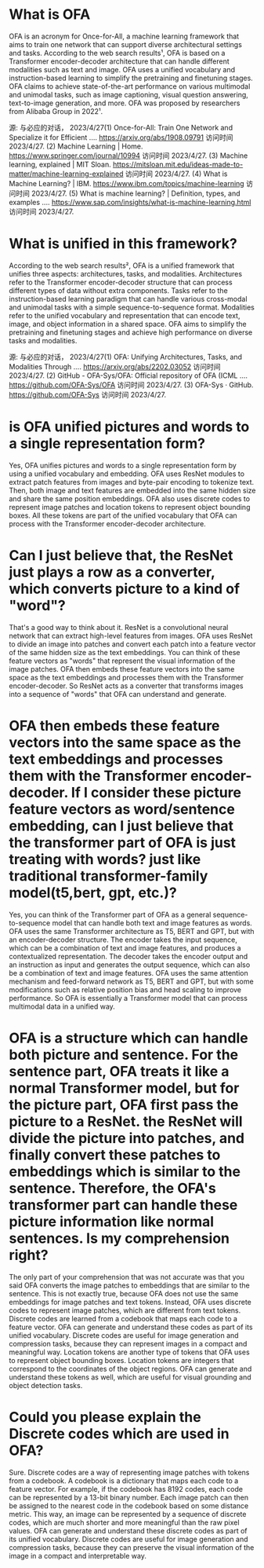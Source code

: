 # What is OFA
OFA is an acronym for Once-for-All, a machine learning framework that aims to train one network that can support diverse architectural settings and tasks. According to the web search results¹, OFA is based on a Transformer encoder-decoder architecture that can handle different modalities such as text and image. OFA uses a unified vocabulary and instruction-based learning to simplify the pretraining and finetuning stages. OFA claims to achieve state-of-the-art performance on various multimodal and unimodal tasks, such as image captioning, visual question answering, text-to-image generation, and more. OFA was proposed by researchers from Alibaba Group in 2022¹.

源: 与必应的对话， 2023/4/27(1) Once-for-All: Train One Network and Specialize it for Efficient .... https://arxiv.org/abs/1908.09791 访问时间 2023/4/27.
(2) Machine Learning | Home. https://www.springer.com/journal/10994 访问时间 2023/4/27.
(3) Machine learning, explained | MIT Sloan. https://mitsloan.mit.edu/ideas-made-to-matter/machine-learning-explained 访问时间 2023/4/27.
(4) What is Machine Learning? | IBM. https://www.ibm.com/topics/machine-learning 访问时间 2023/4/27.
(5) What is machine learning? | Definition, types, and examples .... https://www.sap.com/insights/what-is-machine-learning.html 访问时间 2023/4/27.

# What is unified in this framework?
According to the web search results², OFA is a unified framework that unifies three aspects: architectures, tasks, and modalities. Architectures refer to the Transformer encoder-decoder structure that can process different types of data without extra components. Tasks refer to the instruction-based learning paradigm that can handle various cross-modal and unimodal tasks with a simple sequence-to-sequence format. Modalities refer to the unified vocabulary and representation that can encode text, image, and object information in a shared space. OFA aims to simplify the pretraining and finetuning stages and achieve high performance on diverse tasks and modalities.

源: 与必应的对话， 2023/4/27(1) OFA: Unifying Architectures, Tasks, and Modalities Through .... https://arxiv.org/abs/2202.03052 访问时间 2023/4/27.
(2) GitHub - OFA-Sys/OFA: Official repository of OFA (ICML .... https://github.com/OFA-Sys/OFA 访问时间 2023/4/27.
(3) OFA-Sys · GitHub. https://github.com/OFA-Sys 访问时间 2023/4/27.

# is OFA unified pictures and words to a single representation form?
Yes, OFA unifies pictures and words to a single representation form by using a unified vocabulary and embedding. OFA uses ResNet modules to extract patch features from images and byte-pair encoding to tokenize text. Then, both image and text features are embedded into the same hidden size and share the same position embeddings. OFA also uses discrete codes to represent image patches and location tokens to represent object bounding boxes. All these tokens are part of the unified vocabulary that OFA can process with the Transformer encoder-decoder architecture.

# Can I just believe that, the ResNet just plays a row as a converter, which converts picture to a kind of "word"?
That's a good way to think about it. ResNet is a convolutional neural network that can extract high-level features from images. OFA uses ResNet to divide an image into patches and convert each patch into a feature vector of the same hidden size as the text embeddings. You can think of these feature vectors as "words" that represent the visual information of the image patches. OFA then embeds these feature vectors into the same space as the text embeddings and processes them with the Transformer encoder-decoder. So ResNet acts as a converter that transforms images into a sequence of "words" that OFA can understand and generate.

# OFA then embeds these feature vectors into the same space as the text embeddings and processes them with the Transformer encoder-decoder. If I consider these picture feature vectors as word/sentence embedding, can I just believe that the transformer part of OFA is just treating with words? just like traditional transformer-family model(t5,bert, gpt, etc.)?
Yes, you can think of the Transformer part of OFA as a general sequence-to-sequence model that can handle both text and image features as words. OFA uses the same Transformer architecture as T5, BERT and GPT, but with an encoder-decoder structure. The encoder takes the input sequence, which can be a combination of text and image features, and produces a contextualized representation. The decoder takes the encoder output and an instruction as input and generates the output sequence, which can also be a combination of text and image features. OFA uses the same attention mechanism and feed-forward network as T5, BERT and GPT, but with some modifications such as relative position bias and head scaling to improve performance. So OFA is essentially a Transformer model that can process multimodal data in a unified way.

# OFA is a structure which can handle both picture and sentence. For the sentence part, OFA treats it like a normal Transformer model, but for the picture part, OFA first pass the picture to a ResNet. the ResNet will divide the picture into patches, and finally convert these patches to embeddings which is similar to the sentence. Therefore, the OFA's transformer part can handle these picture information like normal sentences. Is my comprehension right?
The only part of your comprehension that was not accurate was that you said OFA converts the image patches to embeddings that are similar to the sentence. This is not exactly true, because OFA does not use the same embeddings for image patches and text tokens. Instead, OFA uses discrete codes to represent image patches, which are different from text tokens. Discrete codes are learned from a codebook that maps each code to a feature vector. OFA can generate and understand these codes as part of its unified vocabulary. Discrete codes are useful for image generation and compression tasks, because they can represent images in a compact and meaningful way. Location tokens are another type of tokens that OFA uses to represent object bounding boxes. Location tokens are integers that correspond to the coordinates of the object regions. OFA can generate and understand these tokens as well, which are useful for visual grounding and object detection tasks.

# Could you please explain the Discrete codes which are used in OFA?
Sure. Discrete codes are a way of representing image patches with tokens from a codebook. A codebook is a dictionary that maps each code to a feature vector. For example, if the codebook has 8192 codes, each code can be represented by a 13-bit binary number. Each image patch can then be assigned to the nearest code in the codebook based on some distance metric. This way, an image can be represented by a sequence of discrete codes, which are much shorter and more meaningful than the raw pixel values. OFA can generate and understand these discrete codes as part of its unified vocabulary. Discrete codes are useful for image generation and compression tasks, because they can preserve the visual information of the image in a compact and interpretable way.